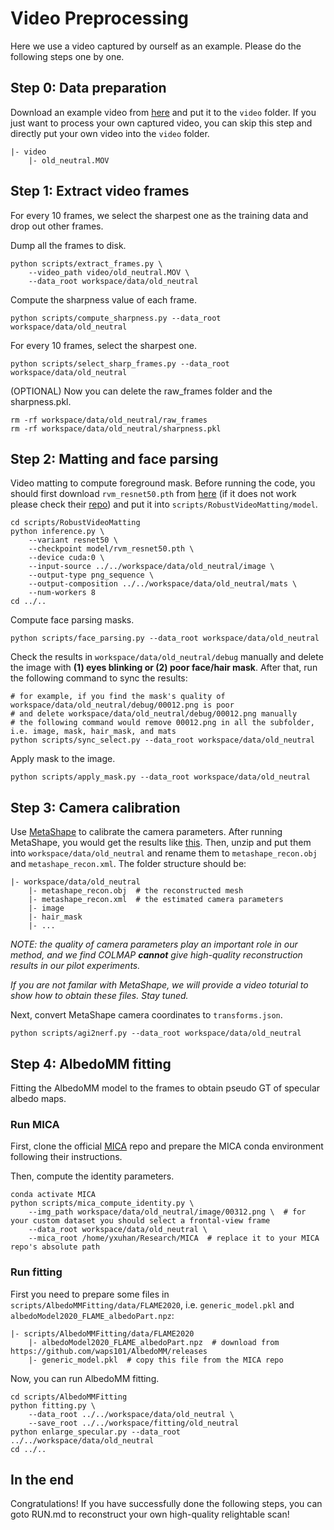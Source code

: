 # Video Preprocessing

Here we use a video captured by ourself as an example.
Please do the following steps one by one.

## Step 0: Data preparation
Download an example video from [here](https://cloud.tsinghua.edu.cn/f/b7820a31fbbf496190fc/?dl=1) and put it to the `video` folder. If you just want to process your own captured video, you can skip this step and directly put your own video into the `video` folder.

```
|- video
    |- old_neutral.MOV
```

## Step 1: Extract video frames
For every 10 frames, we select the sharpest one as the training data and drop out other frames.

Dump all the frames to disk.
```
python scripts/extract_frames.py \
    --video_path video/old_neutral.MOV \
    --data_root workspace/data/old_neutral
```

Compute the sharpness value of each frame.
```
python scripts/compute_sharpness.py --data_root workspace/data/old_neutral
```

For every 10 frames, select the sharpest one.
```
python scripts/select_sharp_frames.py --data_root workspace/data/old_neutral
```

(OPTIONAL) Now you can delete the raw_frames folder and the sharpness.pkl.
```
rm -rf workspace/data/old_neutral/raw_frames
rm -rf workspace/data/old_neutral/sharpness.pkl
```

## Step 2: Matting and face parsing
Video matting to compute foreground mask. Before running the code, you should first download `rvm_resnet50.pth` from [here](https://github.com/PeterL1n/RobustVideoMatting/releases/download/v1.0.0/rvm_resnet50.pth) (if it does not work please check their [repo](https://github.com/PeterL1n/RobustVideoMatting)) and put it into `scripts/RobustVideoMatting/model`.
```
cd scripts/RobustVideoMatting
python inference.py \
    --variant resnet50 \
    --checkpoint model/rvm_resnet50.pth \
    --device cuda:0 \
    --input-source ../../workspace/data/old_neutral/image \
    --output-type png_sequence \
    --output-composition ../../workspace/data/old_neutral/mats \
    --num-workers 8
cd ../..
```

<!-- * Compute face parsing masks. For eye masks, there are two options:
    * use the eye mask predicted by the face parsing mask (low-quality but fully automatic)
    * manually label the eye mask on the reconstructed UV map (**our default option**, will be detailed in RUN.md, high-quality but requires a little manual efforts) -->

Compute face parsing masks.
```
python scripts/face_parsing.py --data_root workspace/data/old_neutral
```

Check the results in `workspace/data/old_neutral/debug` manually and delete the image with **(1) eyes blinking or (2) poor face/hair mask**. After that, run the following command to sync the results:
```
# for example, if you find the mask's quality of workspace/data/old_neutral/debug/00012.png is poor
# and delete workspace/data/old_neutral/debug/00012.png manually
# the following command would remove 00012.png in all the subfolder, i.e. image, mask, hair_mask, and mats
python scripts/sync_select.py --data_root workspace/data/old_neutral
```

Apply mask to the image.
```
python scripts/apply_mask.py --data_root workspace/data/old_neutral
```

## Step 3: Camera calibration
Use [MetaShape](https://www.agisoft.com/) to calibrate the camera parameters. After running MetaShape, you would get the results like [this](https://cloud.tsinghua.edu.cn/f/4fcdca6b686540ee8db7/?dl=1). Then, unzip and put them into `workspace/data/old_neutral` and rename them to `metashape_recon.obj` and `metashape_recon.xml`. The folder structure should be:

```
|- workspace/data/old_neutral
    |- metashape_recon.obj  # the reconstructed mesh
    |- metashape_recon.xml  # the estimated camera parameters
    |- image
    |- hair_mask
    |- ...
```

*NOTE: the quality of camera parameters play an important role in our method, and we find COLMAP **cannot** give high-quality reconstruction results in our pilot experiments.*

*If you are not familar with MetaShape, we will provide a video toturial to show how to obtain these files. Stay tuned.*

Next, convert MetaShape camera coordinates to `transforms.json`.
```
python scripts/agi2nerf.py --data_root workspace/data/old_neutral
```


## Step 4: AlbedoMM fitting
Fitting the AlbedoMM model to the frames to obtain pseudo GT of specular albedo maps.

### Run MICA
First, clone the official [MICA](https://github.com/Zielon/MICA) repo and prepare the MICA conda environment following their instructions.

Then, compute the identity parameters.
```
conda activate MICA
python scripts/mica_compute_identity.py \
    --img_path workspace/data/old_neutral/image/00312.png \  # for your custom dataset you should select a frontal-view frame
    --data_root workspace/data/old_neutral \
    --mica_root /home/yxuhan/Research/MICA  # replace it to your MICA repo's absolute path
```

### Run fitting
First you need to prepare some files in `scripts/AlbedoMMFitting/data/FLAME2020`, i.e. `generic_model.pkl` and `albedoModel2020_FLAME_albedoPart.npz`:
```
|- scripts/AlbedoMMFitting/data/FLAME2020
    |- albedoModel2020_FLAME_albedoPart.npz  # download from https://github.com/waps101/AlbedoMM/releases
    |- generic_model.pkl  # copy this file from the MICA repo
```

Now, you can run AlbedoMM fitting.
```
cd scripts/AlbedoMMFitting
python fitting.py \
    --data_root ../../workspace/data/old_neutral \
    --save_root ../../workspace/fitting/old_neutral
python enlarge_specular.py --data_root ../../workspace/data/old_neutral
cd ../..
```

## In the end
Congratulations! If you have successfully done the following steps, you can goto RUN.md to reconstruct your own high-quality relightable scan! 
